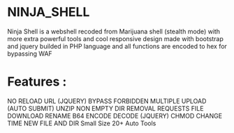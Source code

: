 # NINJA_SHELL
Ninja Shell is a webshell recoded from Marijuana shell (stealth mode) with more extra powerful tools and cool responsive design made with bootstrap and jquery
builded in PHP language and all functions are encoded to hex for bypassing WAF

# Features : 
NO RELOAD URL (JQUERY)
BYPASS FORBIDDEN
MULTIPLE UPLOAD (AUTO SUBMIT)
UNZIP
NON EMPTY DIR REMOVAL
REQUESTS
FILE DOWNLOAD
RENAME
B64 ENCODE DECODE (JQUERY)
CHMOD
CHANGE TIME
NEW FILE AND DIR
Small Size 
20+ Auto Tools
